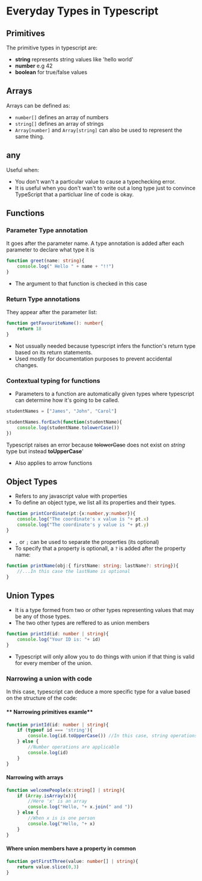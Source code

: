 # Everyday Types in Typescript

## **Primitives**
The primitive types in typescript are:

* **string** represents string values like 'hello world'
* **number** e.g 42
* **boolean** for true/false values

## **Arrays**
Arrays can be defined as:
 * `number[]` defines an array of numbers
 * `string[]` defines an array of strings
 * `Array[number]` and `Array[string]` can also be used to represent the same thing.


## **any**
Useful when:
-  You don't wan't a particular value to cause a typechecking error.
- It is useful when you don't wan't to write out a long type just to convince TypeScript that a particluar line of code is okay.

## Functions

### Parameter Type annotation
It goes after the parameter name. A type annotation is added after each parameter to declare what type it is

``` typescript
function greet(name: string){
    console.log(" Hello " + name + "!!")
}
```
- The argument to that function is checked in this case

### Return Type annotations
They appear after the parameter list:

``` typescript
function getFavouriteName(): number{
    return 18
}
```
- Not ussually needed because typescript infers the function's return type based on its return statements.
- Used mostly for documentation purposes to prevent accidental changes.

### Contextual typing for functions
- Parameters to a function are automatically given types where typescript can determine how it's going to be called.

``` typescript
studentNames = ["James", "John", "Carol"]

studentNames.forEach(function(studentName){
    console.log(studentName.tolowerCase())
})
```
Typescript raises an error because ~~tolowerCase~~ does not exist on *string* type but instead **toUpperCase**'

- Also applies to arrow functions

## Object Types
- Refers to any javascript value with properties
- To define an object type, we list all its properties and their types.

```typescript
function printCordinate(pt:{x:number,y:number}){
    console.log("The coordinate's x value is "+ pt.x)
    console.log("The coordinate's y value is "+ pt.y)
}
```
- `,` or `;` can be used to separate the properties (its optional)
- To specify that a property is optionall, a `?` is added after the property name:

```typescript
function printName(obj:{ firstName: string; lastName?: string}){
    //...In this case the lastName is optional
}
```
## Union Types
- It is a type formed from two or other types representing values that may be any of those types.
- The two other types are reffered to as union members

```typescript
function printId(id: number | string){
    console.log("Your ID is: "+ id)
}
```
- Typescript will only allow you to do things with union if that thing is valid for every member of the union.

### Narrowing a union with code
In this case, typescript can deduce a more specific type for a value based on the structure of the code:

#### ** Narrowing primitives examle**
``` typescript
function printId(id: number | string){
    if (typeof id === 'string'){
        console.log(id.toUpperCase()) //In this case, string operations are applicable
    } else {
        //Number operations are applicable
        console.log(id)
    }
}

```

#### **Narrowing with arrays**

```typescript
function welcomePeople(x:string[] | string){
    if (Array.isArray(x)){
        //Here 'x' is an array
        console.log("Hello, "+ x.join(" and "))
    } else {
        //When x is is one person
        console.log("Hello, "+ x)
    }
}
```
#### **Where union members have a property in common**

``` typescript
function getFirstThree(value: number[] | string){
    return value.slice(0,3)
}
```

